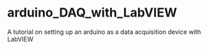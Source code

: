 # arduino_DAQ_with_LabVIEW
A tutorial on setting up an arduino as a data acquisition device with LabVIEW
